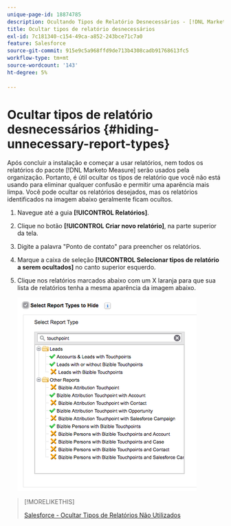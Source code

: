 ```yaml
---
unique-page-id: 18874785
description: Ocultando Tipos de Relatório Desnecessários - [!DNL Marketo Measure]
title: Ocultar tipos de relatório desnecessários
exl-id: 7c181340-c154-49ca-a852-243bce71c7a0
feature: Salesforce
source-git-commit: 915e9c5a968ffd9de713b4308cadb91768613fc5
workflow-type: tm+mt
source-wordcount: '143'
ht-degree: 5%

---
```


# Ocultar tipos de relatório desnecessários {#hiding-unnecessary-report-types}

Após concluir a instalação e começar a usar relatórios, nem todos os relatórios do pacote [!DNL Marketo Measure] serão usados pela organização. Portanto, é útil ocultar os tipos de relatório que você não está usando para eliminar qualquer confusão e permitir uma aparência mais limpa. Você pode ocultar os relatórios desejados, mas os relatórios identificados na imagem abaixo geralmente ficam ocultos.

1. Navegue até a guia **[!UICONTROL Relatórios]**.

1. Clique no botão **[!UICONTROL Criar novo relatório]**, na parte superior da tela.

1. Digite a palavra &quot;Ponto de contato&quot; para preencher os relatórios.

1. Marque a caixa de seleção **[!UICONTROL Selecionar tipos de relatório a serem ocultados]** no canto superior esquerdo.

1. Clique nos relatórios marcados abaixo com um X laranja para que sua lista de relatórios tenha a mesma aparência da imagem abaixo.

   ![](assets/1-4.png)

>[!MORELIKETHIS]
>
>[Salesforce - Ocultar Tipos de Relatórios Não Utilizados](https://help.salesforce.com/articleView?id=release-notes.rn_analytics_hide_report_types.htm&type=5&language=en_us)
